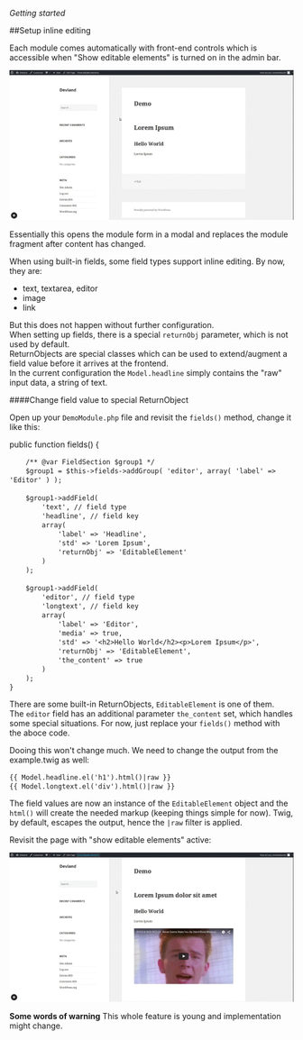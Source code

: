 *Getting started*

##Setup inline editing

Each module comes automatically with front-end controls which is accessible when "Show editable elements" is turned on in the admin bar.

![](femodal.gif)

Essentially this opens the module form in a modal and replaces the module fragment after content has changed.

When using built-in fields, some field types support inline editing. By now, they are:

- text, textarea, editor
- image
- link

But this does not happen without further configuration.  
When setting up fields, there is a special `returnObj` parameter, which is not used by default.  
ReturnObjects are special classes which can be used to extend/augment a field value before it arrives at the frontend.  
In the current configuration the `Model.headline` simply  contains the "raw" input data, a string of text.

####Change field value to special ReturnObject

Open up your `DemoModule.php` file and revisit the `fields()` method, change it like this:

   public function fields()
    {

        /** @var FieldSection $group1 */
        $group1 = $this->fields->addGroup( 'editor', array( 'label' => 'Editor' ) );

        $group1->addField(
            'text', // field type
            'headline', // field key
            array(
                'label' => 'Headline',
                'std' => 'Lorem Ipsum',
                'returnObj' => 'EditableElement'
            )
        );

        $group1->addField(
            'editor', // field type
            'longtext', // field key
            array(
                'label' => 'Editor',
                'media' => true,
                'std' => '<h2>Hello World</h2><p>Lorem Ipsum</p>',
                'returnObj' => 'EditableElement',
                'the_content' => true
            )
        );
    }


There are some built-in ReturnObjects, `EditableElement` is one of them.  
The `editor` field has an additional parameter `the_content` set, which handles some special situations.
For now, just replace your `fields()` method with the aboce code.

Dooing this won't change much. We need to change the output from the example.twig as well:

```
{{ Model.headline.el('h1').html()|raw }}
{{ Model.longtext.el('div').html()|raw }}
```

The field values are now an instance of the `EditableElement` object and the `html()` will create the needed markup (keeping things simple for now). Twig, by default, escapes the output, hence the `|raw` filter is applied.

Revisit the page with "show editable elements" active:

![](feinline.gif)

**Some words of warning**
This whole feature is young and implementation might change.

